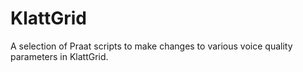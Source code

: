 # KlattGrid
A selection of Praat scripts to make changes to various voice quality parameters in KlattGrid.

